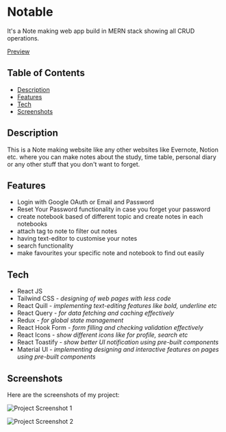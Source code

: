 # Notable

<p>It's a Note making web app build in MERN stack showing all CRUD operations.</p>

[Preview](https://amit-general-bucket.s3.ap-south-1.amazonaws.com/videos/notable.mp4)

## Table of Contents

- [Description](#description)
- [Features](#features)
- [Tech](#tech)
- [Screenshots](#screenshots)

## Description

This is a Note making website like any other websites like Evernote, Notion etc. where you can make notes about the study, time table, personal diary or any other stuff that you don't want to forget.

## Features

- Login with Google OAuth or Email and Password
- Reset Your Password functionality in case you forget your password
- create notebook based of different topic and create notes in each notebooks
- attach tag to note to filter out notes
- having text-editor to customise your notes
- search functionality
- make favourites your specific note and notebook to find out easily


## Tech
<ul>
<li>React JS</li>
<li>Tailwind CSS - <i>designing of web pages with less code</i></li>
<li>React Quill - <i>implementing text-editing features like bold, underline etc</i></li>
<li>React Query - <i>for data fetching and caching effectively</i></li>
<li>Redux - <i>for global state management</i></li>
<li>React Hook Form - <i>form filling and checking validation effectively</i></li>
<li>React Icons - <i>show different icons like for profile, search etc</i></li>
<li>React Toastify - <i>show better UI notification using pre-built components</i></li>
<li>Material UI - <i>implementing designing and interactive features on pages using pre-built components</i></li>
</ul>

## Screenshots

Here are the screenshots of my project:

![Project Screenshot 1](https://notable-client.s3.ap-south-1.amazonaws.com/images/notable1.png)

![Project Screenshot 2](https://notable-client.s3.ap-south-1.amazonaws.com/images/notable2.png)
